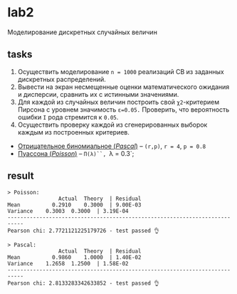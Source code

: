 # lab2
Моделирование дискретных случайных величин

## tasks
1. Осуществить моделирование `n = 1000` реализаций СВ из заданных дискретных распределений.
2. Вывести на экран несмещенные оценки математического ожидания и дисперсии, сравнить их с истинными значениями.
3. Для каждой из случайных величин построить свой `χ2`-критерием Пирсона с уровнем значимость `ε=0.05.` Проверить, что вероятность ошибки `I` рода стремится к `0.05`.
4. Осуществить проверку каждой из сгенерированных выборок каждым из построенных критериев.

* [Отрицательное биномиальное (*Pascal*)](https://ru.wikipedia.org/wiki/%D0%9E%D1%82%D1%80%D0%B8%D1%86%D0%B0%D1%82%D0%B5%D0%BB%D1%8C%D0%BD%D0%BE%D0%B5_%D0%B1%D0%B8%D0%BD%D0%BE%D0%BC%D0%B8%D0%B0%D0%BB%D1%8C%D0%BD%D0%BE%D0%B5_%D1%80%D0%B0%D1%81%D0%BF%D1%80%D0%B5%D0%B4%D0%B5%D0%BB%D0%B5%D0%BD%D0%B8%D0%B5) – ``(r,p)``, `r = 4`, `p = 0.8`
* [Пуассона (*Poisson*)](https://ru.wikipedia.org/wiki/%D0%A0%D0%B0%D1%81%D0%BF%D1%80%D0%B5%D0%B4%D0%B5%D0%BB%D0%B5%D0%BD%D0%B8%D0%B5_%D0%9F%D1%83%D0%B0%D1%81%D1%81%D0%BE%D0%BD%D0%B0) – `П(λ)``, `λ = 0.3`;


## result
```
> Poisson:
			    Actual	Theory	| Residual
Mean		  0.2910	0.3000	| 9.00E-03
Variance	0.3003	0.3000	| 3.19E-04
---------------------------------------------------------------------------
Pearson chi: 2.7721121225179726 - test passed 👌

> Pascal:
			    Actual	Theory	| Residual
Mean		  0.9860	1.0000	| 1.40E-02
Variance	1.2658	1.2500	| 1.58E-02
---------------------------------------------------------------------------
Pearson chi: 2.8133283342633852 - test passed 👌
```